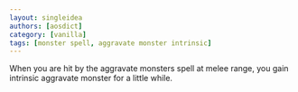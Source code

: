 ```yaml
---
layout: singleidea
authors: [aosdict]
category: [vanilla]
tags: [monster spell, aggravate monster intrinsic]
---
```

When you are hit by the aggravate monsters spell at melee range, you gain intrinsic aggravate monster for a little while.
